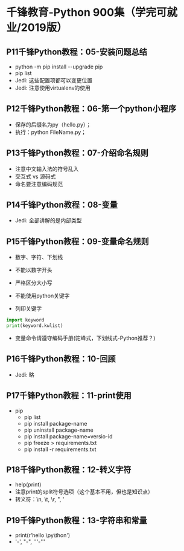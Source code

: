 # 千锋教育-Python 900集（学完可就业/2019版）

## P11千锋Python教程：05-安装问题总结

* python -m pip install --upgrade pip
* pip list
* Jedi: 这些配置项都可以变更位置
* Jedi: 注意使用virtualenv的使用

## P12千锋Python教程：06-第一个python小程序

* 保存的后缀名为py（hello.py）；
* 执行：python FileName.py；

## P13千锋Python教程：07-介绍命名规则

* 注意中文输入法的符号乱入
* 交互式 vs 源码式
* 命名要注意编码规范

## P14千锋Python教程：08-变量

* Jedi: 全部讲解的是内部类型

## P15千锋Python教程：09-变量命名规则

* 数字、字符、下划线
* 不能以数字开头
* 严格区分大小写
* 不能使用python关键字

* 列印关键字

```python
import keyword
print(keyword.kwlist)
```

* 变量命令请遵守编码手册(驼峰式，下划线式-Python推荐？)

## P16千锋Python教程：10-回顾

* Jedi: 略

## P17千锋Python教程：11-print使用

* pip
  * pip list
  * pip install package-name
  * pip uninstall package-name 
  * pip install package-name=versio-id
  * pip freeze > requirements.txt
  * pip install -r requirements.txt

## P18千锋Python教程：12-转义字符

* help(print)
* 注意print的split符号选项（这个基本不用，但也是知识点）
* 转义符：\n, \t, \r, \", \'

## P19千锋Python教程：13-字符串和常量

* print(r'hello \py\thon')
* '-', "-", '''-'''
